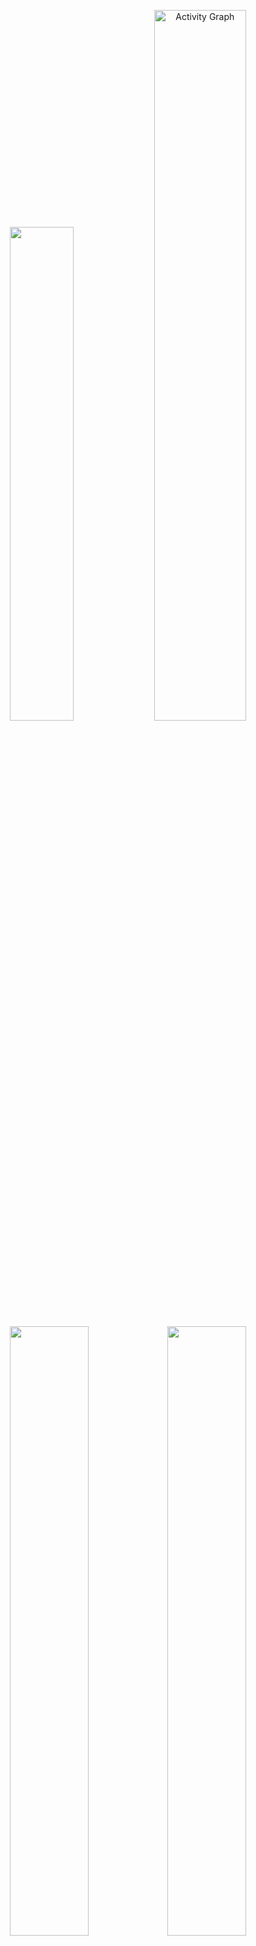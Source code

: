 <center>
  
  <img src="https://github-readme-stats.vercel.app/api?username=nuhman-bititude&show_icons=true&theme=radical&hide_border=true" style="width:45%">   <a href="https://github.com/nuhmanpk"><img alt="Activity Graph" src="https://activity-graph.herokuapp.com/graph?username=nuhman-bititude&bg_color=20222b&color=F8D866&line=F85D7F&point=FFFFFF&hide_border=true&theme=radical" style="width:54%"/></a>
  <br>
  <img src="https://github-readme-stats.vercel.app/api/top-langs/?username=nuhman-bititude&layout=compact&theme=radical&hide_border=true" style="width:50%"><img src="https://github-readme-streak-stats.herokuapp.com/?user=nuhman-bititude&theme=radical&hide_border=true" style="width:50%" />
  
  

         
</center>
